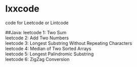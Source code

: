 # lxxcode
code for Leetcode or Lintcode

##Java:
leetcode 1: Two Sum  
leetcode 2: Add Two Numbers  
leetcode 3: Longest Substring Without Repeating Characters  
leetcode 4: Median of Two Sorted Arrays  
leetcode 5: Longest Palindromic Substring  
leetcode 6: ZigZag Conversion  
